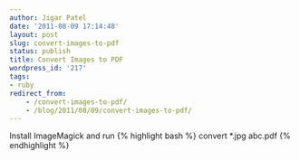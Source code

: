 ```yaml
---
author: Jigar Patel
date: '2011-08-09 17:14:48'
layout: post
slug: convert-images-to-pdf
status: publish
title: Convert Images to PDF
wordpress_id: '217'
tags:
- ruby
redirect_from:
    - /convert-images-to-pdf/
    - /blog/2011/08/09/convert-images-to-pdf/
---
```


Install ImageMagick and run
{% highlight bash %}
convert \*.jpg abc.pdf
{% endhighlight %}



